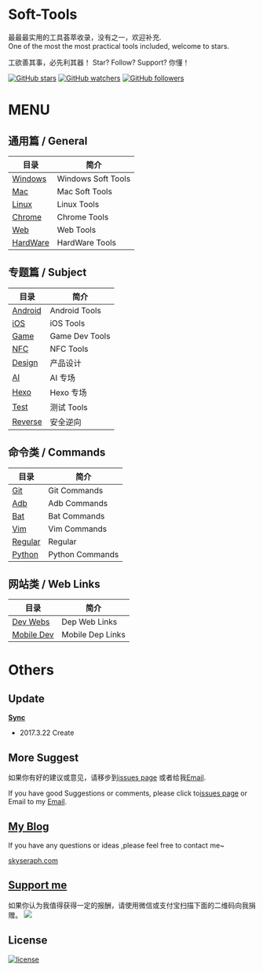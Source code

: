# Soft-Tools
最最最实用的工具荟萃收录，没有之一，欢迎补充.  
One of the most the most practical tools included, welcome to stars.

工欲善其事，必先利其器！ Star? Follow? Support? 你懂！


[![GitHub stars](https://img.shields.io/github/stars/skyseraph/Soft-Tools.svg?style=social&label=Star)](https://github.com/skyseraph/Soft-Tools)
[![GitHub watchers](https://img.shields.io/github/watchers/skyseraph/Soft-Tools.svg?style=social&label=Watch)](https://github.com/skyseraph/Soft-Tools)
[![GitHub followers](https://img.shields.io/github/followers/skyseraph.svg?style=social&label=Follow)](https://github.com/skyseraph/Soft-Tools) 

# MENU

## 通用篇 / General 
|			目录					|		简介				|
|----------------------------	|-----------------------|
|	[Windows](docs/Windows.md)	|	Windows Soft Tools	|
|	[Mac](docs/Mac.md)			|	Mac Soft Tools		|
|	[Linux](docs/Linux.md)		|	Linux Tools			|
|	[Chrome](docs/Chrome.md)	|	Chrome Tools		|
|	[Web](docs/Web.md)			|	Web Tools			|
|	[HardWare](docs/HardWare.md)|	HardWare Tools		|


## 专题篇 / Subject 

|				目录					|		简介			|
|----------------------------------	|--------------		|
|	[Android](docs/Android.md)			|	Android Tools	|
|	[iOS](docs/iOS.md)				    |	iOS Tools		|
|	[Game](docs/Game.md)			    |	Game Dev Tools	|
|	[NFC](docs/NFC.md)				    |	NFC  Tools		|
|	[Design](docs/Design.md)			|	产品设计			|
|	[AI](docs/AI_CV.md)				    |	AI 专场		 	|
|	[Hexo](docs/Hexo.md)				|   Hexo 专场 		|
|	[Test](docs/Test.md)			    |	测试 Tools		|
|	[Reverse](docs/Reverse.md)			|	安全逆向	  		|

## 命令类 / Commands

|				目录					|		简介			|
|----------------------------------	|--------------		|
|	[Git](docs/Git.md)				|	Git Commands	    |
|	[Adb](docs/Adb.md)				|	Adb Commands	    |
|	[Bat](docs/Bat.md)				|	Bat Commands	    |
|	[Vim](docs/Vim.md)				|	Vim	Commands		|
|	[Regular](docs/Regular.md)		|	Regular           	|
|	[Python](docs/Python.md)		|	Python	Commands	|

## 网站类 / Web Links

|				目录					|		简介			|
|----------------------------------	|--------------		|
|	[Dev Webs](docs/LinkDep.md)		|	Dep Web Links	|
|	[Mobile Dev](docs/LinkDevMobile.md)		|	 Mobile Dep Links	|


# Others

## Update    

[**Sync**](http://skyseraph.com/2014/08/06/Tools/IT生涯，我的常用软件清单/)   

- 2017.3.22 Create   

## More Suggest

如果你有好的建议或意见，请移步到[issues page](https://github.com/Soft-Tools/Doc/issues) 或者给我[Email](mailto:skyseraph00@126.com).  

If you have good Suggestions or comments, please click to[issues page](https://github.com/Soft-Tools/Doc/issues) or Email to my [Email](mailto:skyseraph00@126.com). 

## [My Blog](http://www.skyseraph.com )

If you have any questions or ideas ,please feel free to contact me~

[skyseraph.com](http://www.skyseraph.com) 

[Support me](http://www.skyseraph.com)
-------
如果你认为我值得获得一定的报酬，请使用微信或支付宝扫描下面的二维码向我捐赠。
![](http://7xo4q8.com1.z0.glb.clouddn.com/skyseraph/2016/wx_zfb.jpg "")


License
-------

[![license](https://img.shields.io/badge/License-GPLv3-blue.svg?style=flat-square)](https://github.com/skyseraph/Soft-Tools/blob/master/LICENSE)
